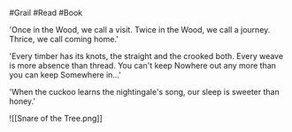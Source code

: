 #Grail #Read #Book 

'Once in the Wood, we call a visit. Twice in the Wood, we call a journey. Thrice, we call coming home.'

'Every timber has its knots, the straight and the crooked both. Every weave is more absence than thread. You can't keep Nowhere out any more than you can keep Somewhere in…'

'When the cuckoo learns the nightingale's song, our sleep is sweeter than honey.'

![[Snare of the Tree.png]]